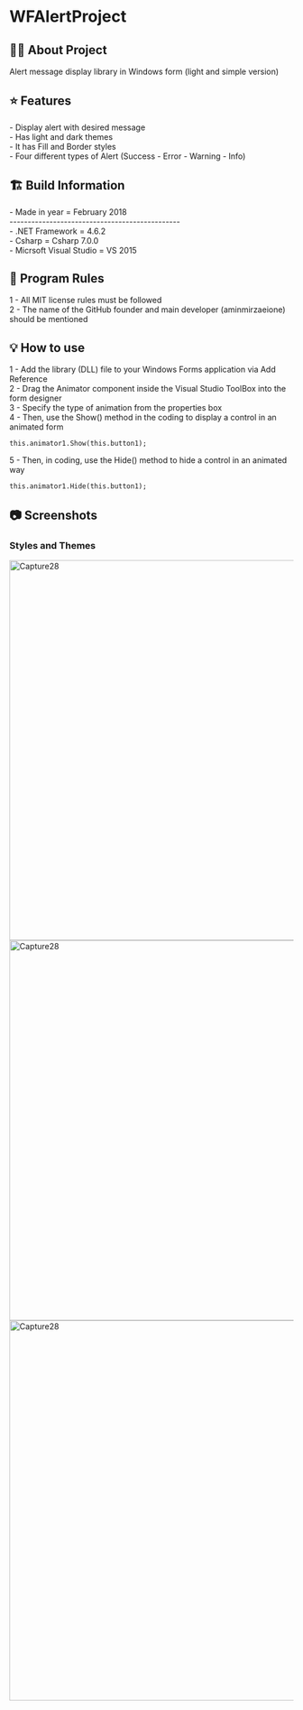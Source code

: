 # WFAlertProject

<h2> 👨‍💻 About Project</h2>
Alert message display library in Windows form (light and simple version)<br />

<h2> ⭐ Features</h2>
- Display alert with desired message <br />
- Has light and dark themes <br />
- It has Fill and Border styles <br />
- Four different types of Alert (Success - Error - Warning - Info) <br />

<h2> 🏗 Build Information</h2>
- Made in year = February 2018 <br />
----------------------------------------------- <br />
- .NET Framework =  4.6.2 <br />
- Csharp = Csharp 7.0.0 <br />
- Micrsoft Visual Studio = VS 2015 <br />


<h2> 📜 Program Rules</h2>
1 - All MIT license rules must be followed <br />
2 - The name of the GitHub founder and main developer (aminmirzaeione) should be mentioned <br />

<h2> 💡 How to use</h2>
1 - Add the library (DLL) file to your Windows Forms application via Add Reference <br />
2 - Drag the Animator component inside the Visual Studio ToolBox into the form designer <br />
3 - Specify the type of animation from the properties box <br />
4 - Then, use the Show() method in the coding to display a control in an animated form <br />

```
this.animator1.Show(this.button1);
```
5 - Then, in coding, use the Hide() method to hide a control in an animated way <br />

```
this.animator1.Hide(this.button1);
```

<h2>📷 Screenshots</h2>

<h3>Styles and Themes</h3>
<img width="674" alt="Capture28" src="https://github.com/user-attachments/assets/6b7e8537-9e0b-4778-8ff9-c3610363ab0b">
<img width="674" alt="Capture28" src="https://github.com/user-attachments/assets/a186ffc7-5712-46c6-9946-7fbadecbbc2b">
<img width="674" alt="Capture28" src="https://github.com/user-attachments/assets/beab2a1a-1669-482e-916b-3c8d4a4158c8">

